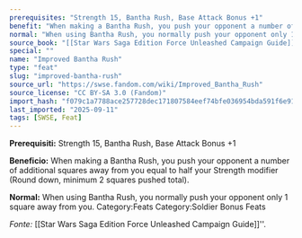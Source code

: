 ```yaml
---
prerequisites: "Strength 15, Bantha Rush, Base Attack Bonus +1"
benefit: "When making a Bantha Rush, you push your opponent a number of additional squares away from you equal to half your Strength modifier (Round down, minimum 2 squares pushed total)."
normal: "When using Bantha Rush, you normally push your opponent only 1 square away from you. Category:Feats Category:Soldier Bonus Feats"
source_book: "[[Star Wars Saga Edition Force Unleashed Campaign Guide]]''"
special: ""
name: "Improved Bantha Rush"
type: "feat"
slug: "improved-bantha-rush"
source_url: "https://swse.fandom.com/wiki/Improved_Bantha_Rush"
source_license: "CC BY-SA 3.0 (Fandom)"
import_hash: "f079c1a7788ace257728dec171807584eef74bfe036954bda591f6e91cd227e3"
last_imported: "2025-09-11"
tags: [SWSE, Feat]
---
```

**Prerequisiti:** Strength 15, Bantha Rush, Base Attack Bonus +1

**Beneficio:** When making a Bantha Rush, you push your opponent a number of additional squares away from you equal to half your Strength modifier (Round down, minimum 2 squares pushed total).

**Normal:** When using Bantha Rush, you normally push your opponent only 1 square away from you. Category:Feats Category:Soldier Bonus Feats

*Fonte:* [[Star Wars Saga Edition Force Unleashed Campaign Guide]]''.